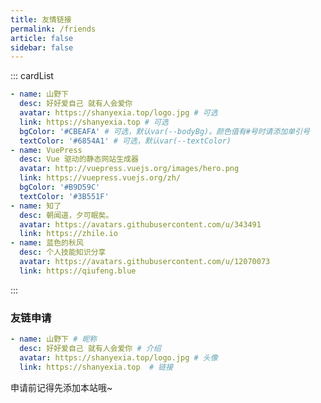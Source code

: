 ```yaml
---
title: 友情链接
permalink: /friends
article: false
sidebar: false
---
```


<!--
普通卡片列表容器，可用于友情链接、项目推荐、古诗词展示等。
cardList 后面可跟随一个数字表示每行最多显示多少个，选值范围1~4，默认3。在小屏时会根据屏幕宽度减少每行显示数量。
-->
::: cardList

```yaml
- name: 山野下
  desc: 好好爱自己 就有人会爱你
  avatar: https://shanyexia.top/logo.jpg # 可选
  link: https://shanyexia.top # 可选
  bgColor: '#CBEAFA' # 可选，默认var(--bodyBg)。颜色值有#号时请添加单引号
  textColor: '#6854A1' # 可选，默认var(--textColor)
- name: VuePress
  desc: Vue 驱动的静态网站生成器
  avatar: http://vuepress.vuejs.org/images/hero.png
  link: https://vuepress.vuejs.org/zh/
  bgColor: '#B9D59C'
  textColor: '#3B551F'
- name: 知了
  desc: 朝闻道，夕可眠矣。
  avatar: https://avatars.githubusercontent.com/u/343491
  link: https://zhile.io
- name: 蓝色的秋风
  desc: 个人技能知识分享
  avatar: https://avatars.githubusercontent.com/u/12070073
  link: https://qiufeng.blue
```
:::

### 友链申请


```yaml
- name: 山野下 # 昵称
  desc: 好好爱自己 就有人会爱你 # 介绍
  avatar: https://shanyexia.top/logo.jpg # 头像
  link: https://shanyexia.top  # 链接
```

申请前记得先添加本站哦~
